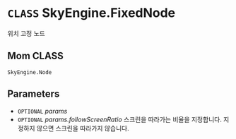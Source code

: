 # `CLASS` SkyEngine.FixedNode
위치 고정 노드

## Mom CLASS
`SkyEngine.Node`

## Parameters
* `OPTIONAL` *params*
* `OPTIONAL` *params.followScreenRatio* 스크린을 따라가는 비율을 지정합니다. 지정하지 않으면 스크린을 따라가지 않습니다.
